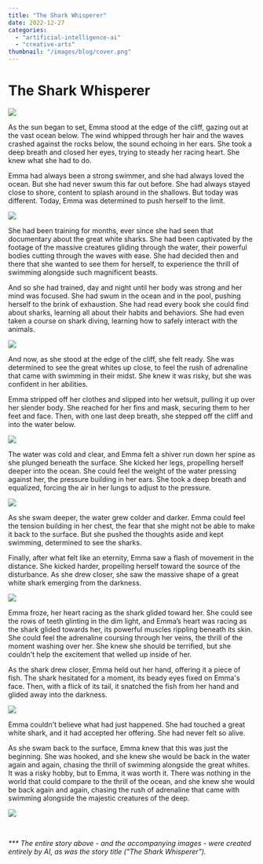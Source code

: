 ```yaml
---
title: "The Shark Whisperer"
date: 2022-12-27
categories: 
  - "artificial-intelligence-ai"
  - "creative-arts"
thumbnail: "/images/blog/cover.png"
---
```


# The Shark Whisperer

![](/images/blog/DALL·E-2022-12-27-17.23.09-An-oil-painting-of-a-cliff-overlooking-the-ocean-300x300.png)

As the sun began to set, Emma stood at the edge of the cliff, gazing out at the vast ocean below. The wind whipped through her hair and the waves crashed against the rocks below, the sound echoing in her ears. She took a deep breath and closed her eyes, trying to steady her racing heart. She knew what she had to do.

Emma had always been a strong swimmer, and she had always loved the ocean. But she had never swum this far out before. She had always stayed close to shore, content to splash around in the shallows. But today was different. Today, Emma was determined to push herself to the limit.

![](/images/blog/DALL·E-2022-12-27-17.24.35-300x300.png)

She had been training for months, ever since she had seen that documentary about the great white sharks. She had been captivated by the footage of the massive creatures gliding through the water, their powerful bodies cutting through the waves with ease. She had decided then and there that she wanted to see them for herself, to experience the thrill of swimming alongside such magnificent beasts.

And so she had trained, day and night until her body was strong and her mind was focused. She had swum in the ocean and in the pool, pushing herself to the brink of exhaustion. She had read every book she could find about sharks, learning all about their habits and behaviors. She had even taken a course on shark diving, learning how to safely interact with the animals.

![](/images/blog/DALL·E-2022-12-27-17.26.08-Oil-painting-of-a-book-about-sharks-300x300.png)

And now, as she stood at the edge of the cliff, she felt ready. She was determined to see the great whites up close, to feel the rush of adrenaline that came with swimming in their midst. She knew it was risky, but she was confident in her abilities.

Emma stripped off her clothes and slipped into her wetsuit, pulling it up over her slender body. She reached for her fins and mask, securing them to her feet and face. Then, with one last deep breath, she stepped off the cliff and into the water below.

![](/images/blog/DALL·E-2022-12-27-17.22.14-300x300.png)

The water was cold and clear, and Emma felt a shiver run down her spine as she plunged beneath the surface. She kicked her legs, propelling herself deeper into the ocean. She could feel the weight of the water pressing against her, the pressure building in her ears. She took a deep breath and equalized, forcing the air in her lungs to adjust to the pressure.

![](/images/blog/DALL·E-2022-12-27-17.27.16-Oil-painting-of-ocean-underwater-with-fish-300x300.png)

As she swam deeper, the water grew colder and darker. Emma could feel the tension building in her chest, the fear that she might not be able to make it back to the surface. But she pushed the thoughts aside and kept swimming, determined to see the sharks.

Finally, after what felt like an eternity, Emma saw a flash of movement in the distance. She kicked harder, propelling herself toward the source of the disturbance. As she drew closer, she saw the massive shape of a great white shark emerging from the darkness.

![](/images/blog/DALL·E-2022-12-27-17.29.09-300x300.png)

Emma froze, her heart racing as the shark glided toward her. She could see the rows of teeth glinting in the dim light, and Emma’s heart was racing as the shark glided towards her, its powerful muscles rippling beneath its skin. She could feel the adrenaline coursing through her veins, the thrill of the moment washing over her. She knew she should be terrified, but she couldn't help the excitement that welled up inside of her.

As the shark drew closer, Emma held out her hand, offering it a piece of fish. The shark hesitated for a moment, its beady eyes fixed on Emma's face. Then, with a flick of its tail, it snatched the fish from her hand and glided away into the darkness.

![](/images/blog/DALL·E-2022-12-27-17.29.50-Oil-painting-of-a-great-white-shark-underwater-up-close-300x300.png)

Emma couldn't believe what had just happened. She had touched a great white shark, and it had accepted her offering. She had never felt so alive.

As she swam back to the surface, Emma knew that this was just the beginning. She was hooked, and she knew she would be back in the water again and again, chasing the thrill of swimming alongside the great whites. It was a risky hobby, but to Emma, it was worth it. There was nothing in the world that could compare to the thrill of the ocean, and she knew she would be back again and again, chasing the rush of adrenaline that came with swimming alongside the majestic creatures of the deep.

![](/images/blog/DALL·E-2022-12-27-17.30.58-Oil-painting-of-a-young-woman-looking-at-out-at-the-ocean-as-the-sun-goes-down-300x300.png)

 

_\*\*\* The entire story above - and the accompanying images - were created entirely by AI, as was the story title ("The Shark Whisperer")._
